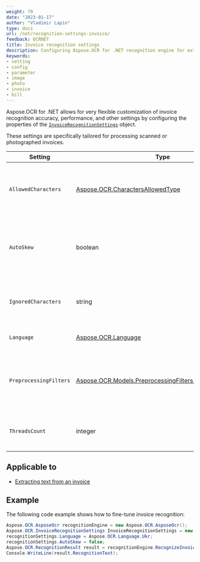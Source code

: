 ```yaml
---
weight: 70
date: "2023-01-17"
author: "Vladimir Lapin"
type: docs
url: /net/recognition-settings-invoice/
feedback: OCRNET
title: Invoice recognition settings
description: Configuring Aspose.OCR for .NET recognition engine for extracting text from invoice images.
keywords:
- setting
- config
- parameter
- image
- photo
- invoice
- bill
---
```


Aspose.OCR for .NET allows for very flexible customization of invoice recognition accuracy, performance, and other settings by configuring the properties of the [`InvoiceRecognitionSettings`](https://reference.aspose.com/ocr/net/aspose.ocr/invoicerecognitionsettings/) object.

These settings are specifically tailored for processing scanned or photographed invoices.

Setting | Type | Default value | Description
------- | ---- | ------------- | -----------
`AllowedCharacters` | [Aspose.OCR.CharactersAllowedType](https://reference.aspose.com/ocr/net/aspose.ocr/charactersallowedtype/) | `Aspose.OCR.CharactersAllowedType.ALL` | The [predefined whitelist](/ocr/net/characters-whitelist/#predefined-character-sets) of characters Aspose.OCR engine will look for.
`AutoSkew` | boolean | `true` | Automatically [correct image tilt (deskew)](/ocr/net/deskew/) before proceeding to recognition.
`IgnoredCharacters` | string | _none_ | A [blacklist](/ocr/net/characters-blacklist/) of characters that are ignored during recognition.
`Language` | [Aspose.OCR.Language](https://reference.aspose.com/ocr/net/aspose.ocr/language/) | `Aspose.OCR.Language.None` | Specify a [language](/ocr/net/languages/) for recognition.
`PreprocessingFilters` | [Aspose.OCR.Models.PreprocessingFilters.PreprocessingFilter](https://reference.aspose.com/ocr/net/aspose.ocr.models.preprocessingfilters/preprocessingfilter/) | _none_ | Apply [image processing filters](/ocr/net/image-preprocessing/) that enhance an image before it is sent to the OCR engine.
`ThreadsCount` | integer | _auto_ | The number of [CPU threads](/ocr/net/multithreading/) used for recognition.

## Applicable to

- [Extracting text from an invoice](/ocr/net/recognition/invoice/)

## Example

The following code example shows how to fine-tune invoice recognition:

```csharp
Aspose.OCR.AsposeOcr recognitionEngine = new Aspose.OCR.AsposeOcr();
Aspose.OCR.InvoiceRecognitionSettings InvoiceRecognitionSettings = new Aspose.OCR.InvoiceRecognitionSettings();
recognitionSettings.Language = Aspose.OCR.Language.Ukr;
recognitionSettings.AutoSkew = false;
Aspose.OCR.RecognitionResult result = recognitionEngine.RecognizeInvoice("invoice.png", recognitionSettings);
Console.WriteLine(result.RecognitionText);
```

